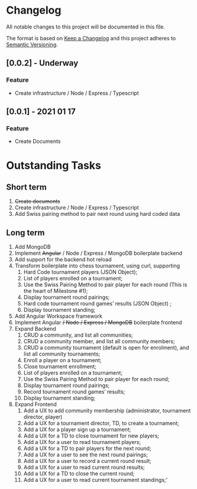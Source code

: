 # Changelog
All notable changes to this project will be documented in this file.

The format is based on [Keep a Changelog](http://keepachangelog.com/en/1.0.0/)
and this project adheres to [Semantic Versioning](http://semver.org/spec/v2.0.0.html).
## [0.0.2] - Underway
### Feature
* Create infrastructure / Node / Express / Typescript
## [0.0.1] - 2021 01 17
### Feature
* Create Documents

# Outstanding Tasks
## Short term
1. ~~Create documents~~
1. Create infrastructure / Node / Express / Typescript
1. Add Swiss pairing method to pair next round using hard coded data

## Long term
1. Add MongoDB
1. Implement ~~Angular~~ / Node / Express / MongoDB boilerplate backend
1. Add support for the backend hot reload
1. Transform boilerplate into chess tournament, using curl, supporting
   1. Hard Code tournament players (JSON Object);
   1. List of players enrolled on a tournament;
   1. Use the Swiss Pairing Method to pair player for each round (This is the heart of Milestone #1);
   1. Display tournament round pairings;
   1. Hard code tournament round games’ results (JSON Object) ;
   1. Display tournament standing;
1. Add Angular Workspace framework
1. Implement Angular ~~/ Node / Express / MongoDB~~ boilerplate frontend 
1. Expand Backend
   1. CRUD a community, and list all communities;
   1. CRUD a community member, and list all community members;
   1. CRUD a community tournament (default is open for enrolment), and list all community tournaments;
   1. Enroll a player on a tournament;
   1. Close tournament enrollment;
   1. List of players enrolled on a tournament;
   1. Use the Swiss Pairing Method to pair player for each round;
   1. Display tournament round pairings;
   1. Record tournament round games’ results;
   1. Display tournament standing;
1. Expand Frontend
   1. Add a UX to add community membership (administrator, tournament director, player)
   1. Add a UX for a tournament director, TD, to create a tournament;
   1. Add a UX for a player sign up a tournament;
   1. Add a UX for a TD to close tournament for new players;
   1. Add a UX for a user to read tournament players;
   1. Add a UX for a TD to pair players for the next round;
   1. Add a UX for a user to see the next round pairings;
   1. Add a UX for a user to record a current round result;
   1. Add a UX for a user to read current round results;
   1. Add a UX for a TD to close the current round;
   1. Add a UX for a user to read current tournament standings;'

